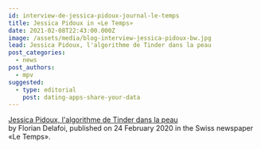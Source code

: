 ```yaml
---
id: interview-de-jessica-pidoux-journal-le-temps
title: Jessica Pidoux in «Le Temps»
date: 2021-02-08T22:43:00.000Z
image: /assets/media/blog-interview-jessica-pidoux-bw.jpg
lead: Jessica Pidoux, l'algorithme de Tinder dans la peau
post_categories:
  - news
post_authors:
  - mpv
suggested:
  - type: editorial
    post: dating-apps-share-your-data
---
```

[Jessica Pidoux, l'algorithme de Tinder dans la peau](https://www.letemps.ch/societe/jessica-pidoux-lalgorithme-tinder-peau)  \
  by Florian Delafoi, published on 24 February 2020 in the Swiss newspaper «Le Temps».
